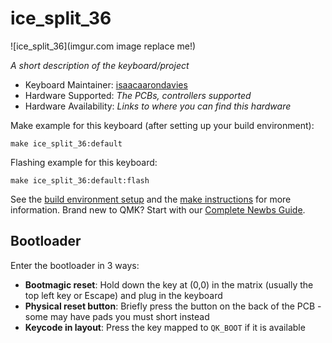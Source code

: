 # ice_split_36

![ice_split_36](imgur.com image replace me!)

*A short description of the keyboard/project*

* Keyboard Maintainer: [isaacaarondavies](https://github.com/isaacaarondavies)
* Hardware Supported: *The PCBs, controllers supported*
* Hardware Availability: *Links to where you can find this hardware*

Make example for this keyboard (after setting up your build environment):

    make ice_split_36:default

Flashing example for this keyboard:

    make ice_split_36:default:flash

See the [build environment setup](https://docs.qmk.fm/#/getting_started_build_tools) and the [make instructions](https://docs.qmk.fm/#/getting_started_make_guide) for more information. Brand new to QMK? Start with our [Complete Newbs Guide](https://docs.qmk.fm/#/newbs).

## Bootloader

Enter the bootloader in 3 ways:

* **Bootmagic reset**: Hold down the key at (0,0) in the matrix (usually the top left key or Escape) and plug in the keyboard
* **Physical reset button**: Briefly press the button on the back of the PCB - some may have pads you must short instead
* **Keycode in layout**: Press the key mapped to `QK_BOOT` if it is available
